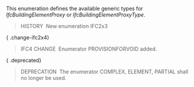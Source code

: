﻿This enumeration defines the available generic types for _IfcBuildingElementProxy_ or _IfcBuildingElementProxyType_.

> HISTORY&nbsp; New enumeration IFC2x3

{ .change-ifc2x4}
> IFC4 CHANGE&nbsp; Enumerator PROVISIONFORVOID added.

{ .deprecated}
> DEPRECATION&nbsp; The enumerator COMPLEX, ELEMENT, PARTIAL shall no longer be used.
